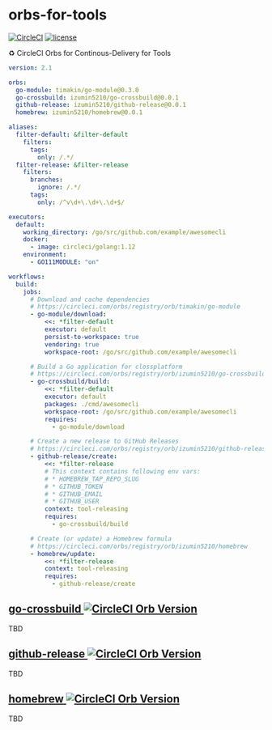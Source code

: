 # orbs-for-tools
[![CircleCI](https://circleci.com/gh/izumin5210/orbs-for-tools/tree/master.svg?style=svg)](https://circleci.com/gh/izumin5210/orbs-for-tools/tree/master)
[![license](https://img.shields.io/github/license/izumin5210/orbs-for-tools.svg)](./LICENSE)

:recycle: CircleCI Orbs for Continous-Delivery for Tools

```yaml
version: 2.1

orbs:
  go-module: timakin/go-module@0.3.0
  go-crossbuild: izumin5210/go-crossbuild@0.0.1
  github-release: izumin5210/github-release@0.0.1
  homebrew: izumin5210/homebrew@0.0.1

aliases:
  filter-default: &filter-default
    filters:
      tags:
        only: /.*/
  filter-release: &filter-release
    filters:
      branches:
        ignore: /.*/
      tags:
        only: /^v\d+\.\d+\.\d+$/

executors:
  default:
    working_directory: /go/src/github.com/example/awesomecli
    docker:
      - image: circleci/golang:1.12
    environment:
      - GO111MODULE: "on"

workflows:
  build:
    jobs:
      # Download and cache dependencies
      # https://circleci.com/orbs/registry/orb/timakin/go-module
      - go-module/download:
          <<: *filter-default
          executor: default
          persist-to-workspace: true
          vendoring: true
          workspace-root: /go/src/github.com/example/awesomecli

      # Build a Go application for clossplatform
      # https://circleci.com/orbs/registry/orb/izumin5210/go-crossbuild
      - go-crossbuild/build:
          <<: *filter-default
          executor: default
          packages: ./cmd/awesomecli
          workspace-root: /go/src/github.com/example/awesomecli
          requires:
            - go-module/download

      # Create a new release to GitHub Releases
      # https://circleci.com/orbs/registry/orb/izumin5210/github-release
      - github-release/create:
          <<: *filter-release
          # This context contains following env vars:
          # * HOMEBREW_TAP_REPO_SLUG
          # * GITHUB_TOKEN
          # * GITHUB_EMAIL
          # * GITHUB_USER
          context: tool-releasing
          requires:
            - go-crossbuild/build

      # Create (or update) a Homebrew formula
      # https://circleci.com/orbs/registry/orb/izumin5210/homebrew
      - homebrew/update:
          <<: *filter-release
          context: tool-releasing
          requires:
            - github-release/create
```


## [go-crossbuild ![CircleCI Orb Version](https://img.shields.io/badge/endpoint.svg?url=https://badges.circleci.io/orb/izumin5210/go-crossbuild)](https://circleci.com/orbs/registry/orb/izumin5210/go-crossbuild)

TBD


## [github-release ![CircleCI Orb Version](https://img.shields.io/badge/endpoint.svg?url=https://badges.circleci.io/orb/izumin5210/github-release)](https://circleci.com/orbs/registry/orb/izumin5210/github-release)

TBD


## [homebrew ![CircleCI Orb Version](https://img.shields.io/badge/endpoint.svg?url=https://badges.circleci.io/orb/izumin5210/homebrew)](https://circleci.com/orbs/registry/orb/izumin5210/homebrew)

TBD
